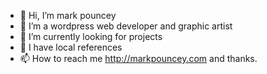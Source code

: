 - 👋 Hi, I’m mark pouncey
- 👀 I’m a wordpress web developer and graphic artist
- 🌱 I’m currently looking for projects
- 💞️ I have local references
- 📫 How to reach me http://markpouncey.com and thanks.

<!---
markpouncey/markpouncey is a ✨ special ✨ repository because its `README.md` (this file) appears on your GitHub profile.
You can click the Preview link to take a look at your changes.
--->
